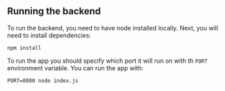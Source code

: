 ## Running the backend

To run the backend, you need to have node installed locally. Next, you will need to install dependencies:

```
npm install
```

To run the app you should specify which port it will run on with th `PORT` environment variable. You can run the app with:
```
PORT=8000 node index.js
```
